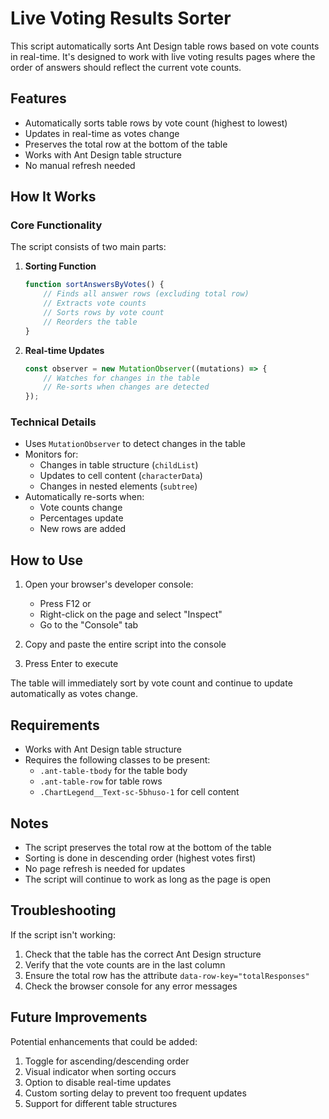 # Live Voting Results Sorter

This script automatically sorts Ant Design table rows based on vote counts in real-time. It's designed to work with live voting results pages where the order of answers should reflect the current vote counts.

## Features

- Automatically sorts table rows by vote count (highest to lowest)
- Updates in real-time as votes change
- Preserves the total row at the bottom of the table
- Works with Ant Design table structure
- No manual refresh needed

## How It Works

### Core Functionality

The script consists of two main parts:

1. **Sorting Function**
   ```javascript
   function sortAnswersByVotes() {
       // Finds all answer rows (excluding total row)
       // Extracts vote counts
       // Sorts rows by vote count
       // Reorders the table
   }
   ```

2. **Real-time Updates**
   ```javascript
   const observer = new MutationObserver((mutations) => {
       // Watches for changes in the table
       // Re-sorts when changes are detected
   });
   ```

### Technical Details

- Uses `MutationObserver` to detect changes in the table
- Monitors for:
  - Changes in table structure (`childList`)
  - Updates to cell content (`characterData`)
  - Changes in nested elements (`subtree`)
- Automatically re-sorts when:
  - Vote counts change
  - Percentages update
  - New rows are added

## How to Use

1. Open your browser's developer console:
   - Press F12 or
   - Right-click on the page and select "Inspect"
   - Go to the "Console" tab

2. Copy and paste the entire script into the console

3. Press Enter to execute

The table will immediately sort by vote count and continue to update automatically as votes change.

## Requirements

- Works with Ant Design table structure
- Requires the following classes to be present:
  - `.ant-table-tbody` for the table body
  - `.ant-table-row` for table rows
  - `.ChartLegend__Text-sc-5bhuso-1` for cell content

## Notes

- The script preserves the total row at the bottom of the table
- Sorting is done in descending order (highest votes first)
- No page refresh is needed for updates
- The script will continue to work as long as the page is open

## Troubleshooting

If the script isn't working:

1. Check that the table has the correct Ant Design structure
2. Verify that the vote counts are in the last column
3. Ensure the total row has the attribute `data-row-key="totalResponses"`
4. Check the browser console for any error messages

## Future Improvements

Potential enhancements that could be added:

1. Toggle for ascending/descending order
2. Visual indicator when sorting occurs
3. Option to disable real-time updates
4. Custom sorting delay to prevent too frequent updates
5. Support for different table structures
